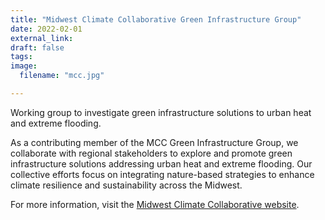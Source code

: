 ```yaml
---
title: "Midwest Climate Collaborative Green Infrastructure Group"
date: 2022-02-01
external_link: 
draft: false
tags:
image: 
  filename: "mcc.jpg"

---
```


Working group to investigate green infrastructure solutions to urban heat and extreme flooding.

<!--more-->

As a contributing member of the MCC Green Infrastructure Group, we collaborate with regional stakeholders to explore and promote green infrastructure solutions addressing urban heat and extreme flooding. Our collective efforts focus on integrating nature-based strategies to enhance climate resilience and sustainability across the Midwest.

For more information, visit the [Midwest Climate Collaborative website](https://midwestclimatecollaborative.wustl.edu/). 
